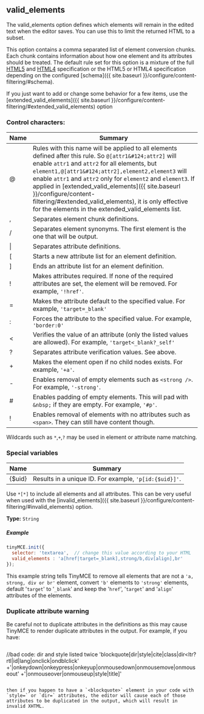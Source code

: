 
## valid_elements

The valid_elements option defines which elements will remain in the edited text when the editor saves. You can use this to limit the returned HTML to a subset.

This option contains a comma separated list of element conversion chunks. Each chunk contains information about how one element and its attributes should be treated. The default rule set for this option is a mixture of the full [HTML5](https://html.spec.whatwg.org/) and [HTML4](http://www.w3.org/TR/REC-html40/) specification or the HTML5 or HTML4 specification depending on the configured [schema]({{ site.baseurl }}/configure/content-filtering/#schema).

If you just want to add or change some behavior for a few items, use the [extended_valid_elements]({{ site.baseurl }}/configure/content-filtering/#extended_valid_elements) option

### Control characters:

| Name     | Summary          |
|----------|------------------|
| @        | Rules with this name will be applied to all elements defined after this rule. So `@[attr1&#124;attr2]` will enable `attr1` and `attr2` for all elements, but `element1,@[attr1&#124;attr2],element2,element3` will enable `attr1` and `attr2` only for `element2` and `element3`. If applied in [extended_valid_elements]({{ site.baseurl }}/configure/content-filtering/#extended_valid_elements), it is only effective for the elements in the extended_valid_elements list. |
| ,   | Separates element chunk definitions. |
| /   | Separates element synonyms. The first element is the one that will be output. |
| &#124; | Separates attribute definitions. |
| [   | Starts a new attribute list for an element definition. |
| ]   | Ends an attribute list for an element definition. |
| !   | Makes attributes required. If none of the required attributes are set, the element will be removed. For example, `'!href'`. |
| =   | Makes the attribute default to the specified value. For example, `'target=_blank'` |
| :   | Forces the attribute to the specified value. For example, `'border:0'` |
| <   | Verifies the value of an attribute (only the listed values are allowed). For example, `'target<_blank?_self'` |
| ?   | Separates attribute verification values. See above. |
| +   | Makes the element open if no child nodes exists. For example, `'+a'`. |
| -   | Enables removal of empty elements such as `<strong />`. For example, `'-strong'`. |
| #   | Enables padding of empty elements. This will pad with `&nbsp;` if they are empty. For example, `'#p'`. |
| !   | Enables removal of elements with no attributes such as `<span>`. They can still have content though. |

Wildcards such as `*`,`+`,`?` may be used in element or attribute name matching.

### Special variables

| Name     |Summary          |
|----------|-----------------|
| {$uid}   |Results in a unique ID. For example, `'p[id:{$uid}]'`. |

Use `*[*]` to include all elements and all attributes. This can be very useful when used with the [invalid_elements]({{ site.baseurl }}/configure/content-filtering/#invalid_elements) option.

**Type:** `String`

##### Example

```js
tinyMCE.init({
  selector: 'textarea',  // change this value according to your HTML
  valid_elements : 'a[href|target=_blank],strong/b,div[align],br'
});
```

This example string tells TinyMCE to remove all elements that are not a `'a, strong, div or br'` element, convert `'b'` elements to `'strong'` elements, default '`target`' to '`_blank`' and keep the '`href`', '`target`' and '`align`' attributes of the elements.

### Duplicate attribute warning

Be careful not to duplicate attributes in the definitions as this may cause TinyMCE to render duplicate attributes in the output. For example, if you have:

> ```js
 //bad code: dir and style listed twice
 'blockquote[dir|style|cite|class|dir<ltr?rtl|id|lang|onclick|ondblclick'
  +'|onkeydown|onkeypress|onkeyup|onmousedown|onmousemove|onmouseout'
  +'|onmouseover|onmouseup|style|title]'
 ```

then if you happen to have a `<blockquote>` element in your code with `style=` or `dir=` attributes, the editor will cause each of those attributes to be duplicated in the output, which will result in invalid XHTML.
